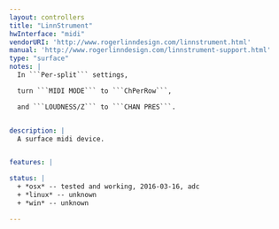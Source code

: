 ```yaml
---
layout: controllers
title: "LinnStrument"
hwInterface: "midi"
vendorURI: 'http://www.rogerlinndesign.com/linnstrument.html'
manual: 'http://www.rogerlinndesign.com/linnstrument-support.html'
type: "surface"
notes: |
  In ```Per-split``` settings,

  turn ```MIDI MODE``` to ```ChPerRow```,

  and ```LOUDNESS/Z``` to ```CHAN PRES```.


description: |
  A surface midi device.


features: |

status: |
  + *osx* -- tested and working, 2016-03-16, adc
  + *linux* -- unknown
  + *win* -- unknown

---
```

